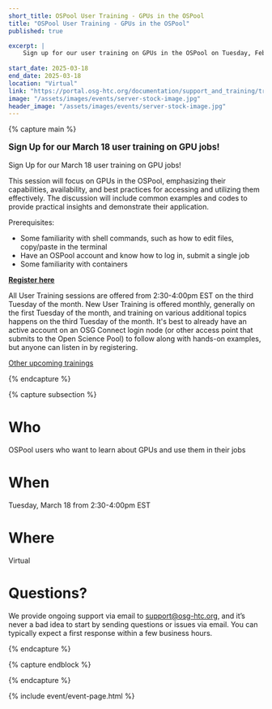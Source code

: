 ```yaml
---
short_title: OSPool User Training - GPUs in the OSPool
title: "OSPool User Training - GPUs in the OSPool"
published: true

excerpt: |
    Sign up for our user training on GPUs in the OSPool on Tuesday, February 18!
    
start_date: 2025-03-18
end_date: 2025-03-18
location: "Virtual"
link: "https://portal.osg-htc.org/documentation/support_and_training/training/osgusertraining/"
image: "/assets/images/events/server-stock-image.jpg"
header_image: "/assets/images/events/server-stock-image.jpg"
---
```


{% capture main %}

<p style="font-size: larger; font-weight: bold;">Sign Up for our March 18 user training on GPU jobs!</p>

Sign Up for our March 18 user training on GPU jobs!

This session will focus on GPUs in the OSPool, emphasizing their capabilities, availability, and best practices for accessing and utilizing them effectively. The discussion will include common examples and codes to provide practical insights and demonstrate their application.

Prerequisites: 
* Some familiarity with shell commands, such as how to edit files, copy/paste in the terminal
* Have an OSPool account and know how to log in, submit a single job
* Some familiarity with containers


**[Register here](https://osgfacilitation.setmore.com/#classes)**

All User Training sessions are offered from 2:30-4:00pm EST on the third Tuesday of the month. New User Training is offered monthly, generally on the first Tuesday of the month, and training on various additional topics happens on the third Tuesday of the month. It's best to already have an active account on an OSG Connect login node (or other access point that submits to the Open Science Pool) to follow along with hands-on examples, but anyone can listen in by registering.

[Other upcoming trainings](https://portal.osg-htc.org/documentation/support_and_training/training/osgusertraining/)

{% endcapture %}


{% capture subsection %}
# Who

OSPool users who want to learn about GPUs and use them in their jobs

# When

Tuesday, March 18 from 2:30-4:00pm EST

# Where

Virtual

# Questions?

We provide ongoing support via email to <support@osg-htc.org>, and it’s never a bad idea to start by sending questions or issues via email. You can typically expect a first response within a few business hours.

{% endcapture %}

{% capture endblock %}


{% endcapture %}

{% include event/event-page.html %}

